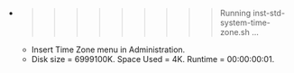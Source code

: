 * >>>>>>>>> Running inst-std-system-time-zone.sh ...
  * Insert Time Zone menu in Administration.
  * Disk size = 6999100K. Space Used = 4K. Runtime = 00:00:00:01.
